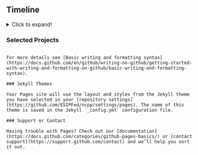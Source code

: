 ## Timeline
<details>
  <summary>Click to expand!</summary>
  
#### 2021/2022 NCPP
* August: NCPP solicitation released and distributed through NOAA EDMC
* September: Submission deadline and project selection
* October: Kickoff meeting ESIP/BDP and selected projects
* November: Architecture diagram sharing/discussion. Set up each team with credentials and least-permissions on AWS
* December: Initial group meeting between NCPP projects and cloud-provider team
* January: NCPP project leads attend the ESIP January Meeting & share project status during all-project checkin. 
* February:
* March:
* April:
* May:
* June:
* Present project status/outcome at ESIP July Meeting.
 </details>

### Selected Projects


```

For more details see [Basic writing and formatting syntax](https://docs.github.com/en/github/writing-on-github/getting-started-with-writing-and-formatting-on-github/basic-writing-and-formatting-syntax).

### Jekyll Themes

Your Pages site will use the layout and styles from the Jekyll theme you have selected in your [repository settings](https://github.com/ESIPFed/ncpp/settings/pages). The name of this theme is saved in the Jekyll `_config.yml` configuration file.

### Support or Contact

Having trouble with Pages? Check out our [documentation](https://docs.github.com/categories/github-pages-basics/) or [contact support](https://support.github.com/contact) and we’ll help you sort it out.

